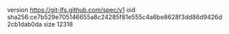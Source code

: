 version https://git-lfs.github.com/spec/v1
oid sha256:ce7b529e705146655a8c24285f81e555c4a6be8628f3dd86d9426d2cb1dab0da
size 12318
